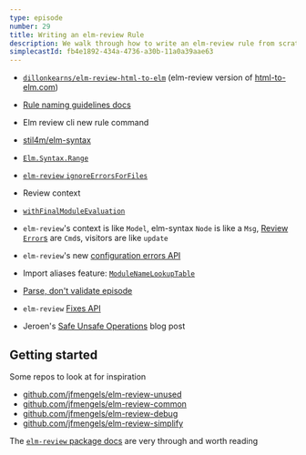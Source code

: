 ```yaml
---
type: episode
number: 29
title: Writing an elm-review Rule
description: We walk through how to write an elm-review rule from scratch. Also, how to test your rules, and how to write an automated fix.
simplecastId: fb4e1892-434a-4736-a30b-11a0a39aae63
---
```


- [`dillonkearns/elm-review-html-to-elm`](https://package.elm-lang.org/packages/dillonkearns/elm-review-html-to-elm/latest/) (elm-review version of [html-to-elm.com](https://html-to-elm.com/))

- [Rule naming guidelines docs](https://package.elm-lang.org/packages/jfmengels/elm-review/latest/Review-Rule#a-good-rule-name)
- Elm review cli new rule command

- [stil4m/elm-syntax](https://package.elm-lang.org/packages/stil4m/elm-syntax/latest/)
- [`Elm.Syntax.Range`](https://package.elm-lang.org/packages/stil4m/elm-syntax/latest/Elm-Syntax-Range#Range)
- [`elm-review` `ignoreErrorsForFiles`](https://package.elm-lang.org/packages/jfmengels/elm-review/latest/Review-Rule#ignoreErrorsForFiles)
- Review context
- [`withFinalModuleEvaluation`](https://package.elm-lang.org/packages/jfmengels/elm-review/latest/Review-Rule#withFinalModuleEvaluation)
- `elm-review`'s context is like `Model`, elm-syntax `Node` is like a `Msg`, [Review `Error`s](https://package.elm-lang.org/packages/jfmengels/elm-review/latest/Review-Rule#Error) are `Cmd`s, visitors are like `update`
- `elm-review`'s new [configuration errors API](https://package.elm-lang.org/packages/jfmengels/elm-review/latest/Review-Rule#configurationError)
- Import aliases feature: [`ModuleNameLookupTable`](https://package.elm-lang.org/packages/jfmengels/elm-review/latest/Review-ModuleNameLookupTable)
- [Parse, don't validate episode](https://elm-radio.com/episode/parse-dont-validate)

- `elm-review` [Fixes API](https://package.elm-lang.org/packages/jfmengels/elm-review/latest/Review-Fix)
- Jeroen's [Safe Unsafe Operations](https://jfmengels.net/safe-unsafe-operations-in-elm/) blog post

## Getting started

Some repos to look at for inspiration

- [github.com/jfmengels/elm-review-unused](https://github.com/jfmengels/elm-review-unused)
- [github.com/jfmengels/elm-review-common ](https://github.com/jfmengels/elm-review-common)
- [github.com/jfmengels/elm-review-debug ](https://github.com/jfmengels/elm-review-common)
- [github.com/jfmengels/elm-review-simplify ](https://github.com/jfmengels/elm-review-common)

The [`elm-review` package docs](https://package.elm-lang.org/packages/jfmengels/elm-review/latest/) are very through and worth reading
